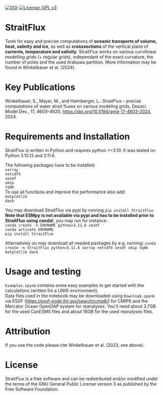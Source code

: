 [![DOI](https://zenodo.org/badge/710838372.svg)](https://zenodo.org/doi/10.5281/zenodo.10053554)
[![License: GPL v3](https://img.shields.io/badge/License-GPLv3-blue.svg)](https://www.gnu.org/licenses/gpl-3.0)

# StraitFlux
Tools for easy and precise computations of **oceanic transports of volume, heat, salinity and ice**, as well as **crosssections** of the vertical plane of **currents, temperature and salinity**. StraitFlux works on various curvilinear modelling grids (+ regular grids), independant of the exact curvature, the number of poles and the used Arakawa partition. More information may be found in Winkelbauer et al. (2024).

# Key Publications
Winkelbauer, S., Mayer, M., and Haimberger, L.: StraitFlux – precise computations of water strait fluxes on various modeling grids, Geosci. Model Dev., 17, 4603–4620, https://doi.org/10.5194/gmd-17-4603-2024, 2024.

# Requirements and Installation
StraitFlux is written in Python and requires python >=3.10. It was tested on Python 3.10.13 and 3.11.6.

The following packages have to be installed:<br>
`xarray`<br>
`netcdf4`<br>
`xesmf`<br>
`xmip`<br>
`tqdm`<br>
To use all functions and improve the performance also add:<br>
`matplotlib`<br>
`dask`<br>

You may download StraitFlux via pypi by running `pip install StraitFlux`. <br>
**Note that ESMpy is not available via pypi and has to be installed prior to StraitFlux using conda!**, you may run for instance:<br>
`conda create -n ENVNAME python=3.11.6 xesmf`<br>
`conda activate ENVNAME`<br>
`pip install StraitFlux`<br>

Alternatively ou may download all needed packages by e.g. running: `conda create -n StraitFlux python=3.11.6 xarray netcdf4 xesmf xmip tqdm matplotlib dask` <br>

# Usage and testing
`Examples.ipynb` contains some easy examples to get started with the calculations (written fro a UNIX-environment). <br>
Data files used in the notebook may be downloaded using `Download.ipynb` via ESGF (https://esgf-node.llnl.gov/search/cmip6/) for CMIP6 and the Mercator Ocean OpenDAP system for reanalyses. You'll need about 3.7GB for the used CanESM5 files and about 16GB for the used reanalyses files.


# Attribution
If you use the code please cite Winkelbauer et al. (2023, see above).

# License
StraitFlux is a free software and can be redistributed and/or modified under the terms of the GNU General Public License version 3 as published by the Free Software Foundation.
